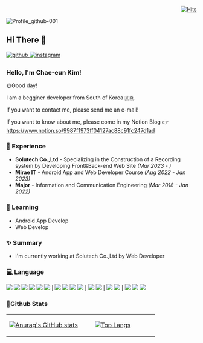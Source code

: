 <div align="right">

[![Hits](https://hits.seeyoufarm.com/api/count/incr/badge.svg?url=https%3A%2F%2Fgithub.com%2Fchaeun2066&count_bg=%23C5AAE3&title_bg=%238C8C8C&icon=&icon_color=%23E7E7E7&title=Profile+views&edge_flat=true)](https://github.com/chaeun2066)

</div>  

![Profile_github-001](https://user-images.githubusercontent.com/114280483/210793718-7d77db9b-9504-4cc5-b1be-0e9553be5970.jpg)
  
## Hi There 👋  

<a href="https://github.com/chaeun2066" target="_blank">
<img src=https://img.shields.io/badge/github-%2324292e.svg?&style=for-the-badge&logo=github&logoColor=white alt=github style="margin-bottom: 5px;" />
</a>
<a href="https://instagram.com/haqqy_life" target="_blank">
<img src=https://img.shields.io/badge/instagram-%23000000.svg?&style=for-the-badge&logo=instagram&logoColor=white&color=dd2a7b alt=instagram style="margin-bottom: 5px;" />
</a>

### Hello, I'm Chae-eun Kim!
  
🌞Good day!
  
I am a begginer developer from South of Korea 🇰🇷. 
  
If you want to contact me, please send me an e-mail!

If you want to know about me, please come in my Notion Blog
👉 https://www.notion.so/9987f1973ff04127ac88c91fc247d1ad


### 💫 Experience
- **Solutech Co.,Ltd** - Specializing in the Construction of a Recording system by Developing Front&Back-end Web Site *(Mar 2023 - )*
- **Mirae IT** - Android App and Web Developer Course *(Aug 2022 - Jan 2023)*
- **Major** - Information and Communication Engineering *(Mar 2018 - Jan 2022)*

### 📕 Learning
- Android App Develop
- Web Develop

### ✨ Summary
- I'm currently working at Solutech Co.,Ltd by Web Developer

### 💻 Language
<img src="https://img.shields.io/badge/Android-3DDC84?style=flat-square&logo=Android&logoColor=white"/>  <img src="https://img.shields.io/badge/Kotlin-7F52FF?style=flat-square&logo=Kotlin&logoColor=white"/> <img src="https://img.shields.io/badge/PHP-777BB4?style=flat-square&logo=PHP&logoColor=white"/>  <img src="https://img.shields.io/badge/JAVA-007396?style=flat-square&logo=JAVA&logoColor=white"/>  <img src="https://img.shields.io/badge/Python-3776AB?style=flat-square&logo=Python&logoColor=white"/>  <img src="https://img.shields.io/badge/rockylinux-10B981?style=flat-square&logo=rockylinux&logoColor=white"/> | <img src="https://img.shields.io/badge/JavaScript-F7DF1E?style=flat-square&logo=JavaScript&logoColor=white"/>  <img src="https://img.shields.io/badge/CSS3-1572B6?style=flat-square&logo=CSS3&logoColor=white"/>  <img src="https://img.shields.io/badge/HTML5-E34F26?style=flat-square&logo=HTML5&logoColor=white"/> <img src="https://img.shields.io/badge/jQuery-0769AD?style=flat-square&logo=jQuery&logoColor=white"/> | <img src="https://img.shields.io/badge/MySQL-4479A1?style=flat-square&logo=MySQL&logoColor=white"/>   <img src="https://img.shields.io/badge/MariaDB-003545?style=flat-square&logo=MariaDB&logoColor=white"/> | <img src="https://img.shields.io/badge/Laravel-FF2D20?style=flat-square&logo=Laravel&logoColor=white"/> <img src="https://img.shields.io/badge/CodeIgniter-EF4223?style=flat-square&logo=CodeIgniter&logoColor=white"/> | <img src="https://img.shields.io/badge/Github-181717?style=flat-square&logo=github&logoColor=white"/>   <img src="https://img.shields.io/badge/GitLab-FC6D26?style=flat-square&logo=GitLab&logoColor=white"/>   <img src="https://img.shields.io/badge/Notion-000000?style=flat-square&logo=Notion&logoColor=white"/>

### 🌈Github Stats  
<table><tr><td valign="top" width="50%">
  
[![Anurag's GitHub stats](https://github-readme-stats.vercel.app/api?username=chaeun2066&theme=buefy)](https://github.com/chaeun2066/github-readme-stats)
  
</td><td valign="top" width="37%">
  
[![Top Langs](https://github-readme-stats.vercel.app/api/top-langs/?username=chaeun2066&layout=compact&theme=buefy)](https://github.com/chaeun2066/github-readme-stats)

</td></tr></table>  

<br/>  
<!--
**chaeun/chaeun2066** is a ✨ _special_ ✨ repository because its `README.md` (this file) appears on your GitHub profile.

Here are some ideas to get you started:

- 🔭 I’m currently working on ...
- 🌱 I’m currently learning ...
- 👯 I’m looking to collaborate on ...
- 🤔 I’m looking for help with ...
- 💬 Ask me about ...
- 📫 How to reach me: ...
- 😄 Pronouns: ...
- ⚡ Fun fact: ...
- ...
-->
